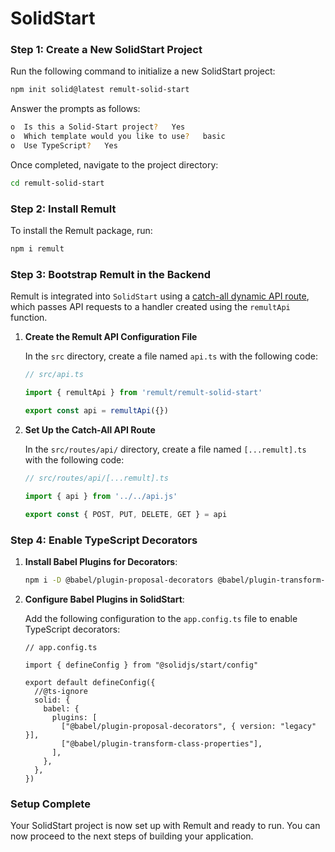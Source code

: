 # SolidStart

### Step 1: Create a New SolidStart Project

Run the following command to initialize a new SolidStart project:

```sh
npm init solid@latest remult-solid-start
```

Answer the prompts as follows:

```sh
o  Is this a Solid-Start project?   Yes
o  Which template would you like to use?   basic
o  Use TypeScript?   Yes
```

Once completed, navigate to the project directory:

```sh
cd remult-solid-start
```

### Step 2: Install Remult

To install the Remult package, run:

```sh
npm i remult
```

### Step 3: Bootstrap Remult in the Backend

Remult is integrated into `SolidStart` using a [catch-all dynamic API route](https://start.solidjs.com/core-concepts/routing#catch-all-routes), which passes API requests to a handler created using the `remultApi` function.

1. **Create the Remult API Configuration File**

   In the `src` directory, create a file named `api.ts` with the following code:

   ```ts
   // src/api.ts

   import { remultApi } from 'remult/remult-solid-start'

   export const api = remultApi({})
   ```

2. **Set Up the Catch-All API Route**

   In the `src/routes/api/` directory, create a file named `[...remult].ts` with the following code:

   ```ts
   // src/routes/api/[...remult].ts

   import { api } from '../../api.js'

   export const { POST, PUT, DELETE, GET } = api
   ```

### Step 4: Enable TypeScript Decorators

1. **Install Babel Plugins for Decorators**:

   ```sh
   npm i -D @babel/plugin-proposal-decorators @babel/plugin-transform-class-properties
   ```

2. **Configure Babel Plugins in SolidStart**:

   Add the following configuration to the `app.config.ts` file to enable TypeScript decorators:

   ```ts{6-14}
   // app.config.ts

   import { defineConfig } from "@solidjs/start/config"

   export default defineConfig({
     //@ts-ignore
     solid: {
       babel: {
         plugins: [
           ["@babel/plugin-proposal-decorators", { version: "legacy" }],
           ["@babel/plugin-transform-class-properties"],
         ],
       },
     },
   })
   ```

### Setup Complete

Your SolidStart project is now set up with Remult and ready to run. You can now proceed to the next steps of building your application.
